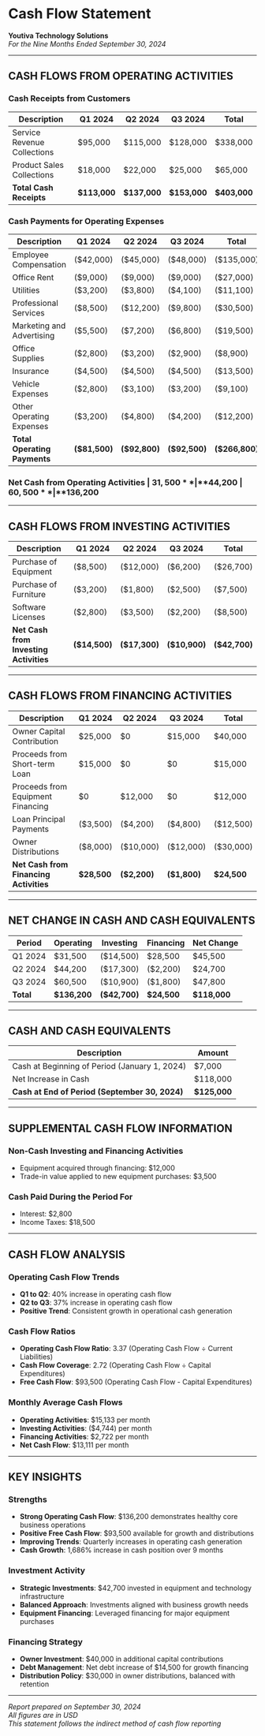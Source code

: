 # Cash Flow Statement
**Youtiva Technology Solutions**  
*For the Nine Months Ended September 30, 2024*

---

## CASH FLOWS FROM OPERATING ACTIVITIES

### Cash Receipts from Customers
| Description | Q1 2024 | Q2 2024 | Q3 2024 | Total |
|-------------|---------|---------|---------|-------|
| Service Revenue Collections | $95,000 | $115,000 | $128,000 | $338,000 |
| Product Sales Collections | $18,000 | $22,000 | $25,000 | $65,000 |
| **Total Cash Receipts** | **$113,000** | **$137,000** | **$153,000** | **$403,000** |

### Cash Payments for Operating Expenses
| Description | Q1 2024 | Q2 2024 | Q3 2024 | Total |
|-------------|---------|---------|---------|-------|
| Employee Compensation | ($42,000) | ($45,000) | ($48,000) | ($135,000) |
| Office Rent | ($9,000) | ($9,000) | ($9,000) | ($27,000) |
| Utilities | ($3,200) | ($3,800) | ($4,100) | ($11,100) |
| Professional Services | ($8,500) | ($12,200) | ($9,800) | ($30,500) |
| Marketing and Advertising | ($5,500) | ($7,200) | ($6,800) | ($19,500) |
| Office Supplies | ($2,800) | ($3,200) | ($2,900) | ($8,900) |
| Insurance | ($4,500) | ($4,500) | ($4,500) | ($13,500) |
| Vehicle Expenses | ($2,800) | ($3,100) | ($3,200) | ($9,100) |
| Other Operating Expenses | ($3,200) | ($4,800) | ($4,200) | ($12,200) |
| **Total Operating Payments** | **($81,500)** | **($92,800)** | **($92,500)** | **($266,800)** |

### **Net Cash from Operating Activities** | **$31,500** | **$44,200** | **$60,500** | **$136,200**

---

## CASH FLOWS FROM INVESTING ACTIVITIES

| Description | Q1 2024 | Q2 2024 | Q3 2024 | Total |
|-------------|---------|---------|---------|-------|
| Purchase of Equipment | ($8,500) | ($12,000) | ($6,200) | ($26,700) |
| Purchase of Furniture | ($3,200) | ($1,800) | ($2,500) | ($7,500) |
| Software Licenses | ($2,800) | ($3,500) | ($2,200) | ($8,500) |
| **Net Cash from Investing Activities** | **($14,500)** | **($17,300)** | **($10,900)** | **($42,700)** |

---

## CASH FLOWS FROM FINANCING ACTIVITIES

| Description | Q1 2024 | Q2 2024 | Q3 2024 | Total |
|-------------|---------|---------|---------|-------|
| Owner Capital Contribution | $25,000 | $0 | $15,000 | $40,000 |
| Proceeds from Short-term Loan | $15,000 | $0 | $0 | $15,000 |
| Proceeds from Equipment Financing | $0 | $12,000 | $0 | $12,000 |
| Loan Principal Payments | ($3,500) | ($4,200) | ($4,800) | ($12,500) |
| Owner Distributions | ($8,000) | ($10,000) | ($12,000) | ($30,000) |
| **Net Cash from Financing Activities** | **$28,500** | **($2,200)** | **($1,800)** | **$24,500** |

---

## NET CHANGE IN CASH AND CASH EQUIVALENTS

| Period | Operating | Investing | Financing | Net Change |
|--------|-----------|-----------|-----------|------------|
| Q1 2024 | $31,500 | ($14,500) | $28,500 | $45,500 |
| Q2 2024 | $44,200 | ($17,300) | ($2,200) | $24,700 |
| Q3 2024 | $60,500 | ($10,900) | ($1,800) | $47,800 |
| **Total** | **$136,200** | **($42,700)** | **$24,500** | **$118,000** |

---

## CASH AND CASH EQUIVALENTS

| Description | Amount |
|-------------|--------|
| Cash at Beginning of Period (January 1, 2024) | $7,000 |
| Net Increase in Cash | $118,000 |
| **Cash at End of Period (September 30, 2024)** | **$125,000** |

---

## SUPPLEMENTAL CASH FLOW INFORMATION

### Non-Cash Investing and Financing Activities
- Equipment acquired through financing: $12,000
- Trade-in value applied to new equipment purchases: $3,500

### Cash Paid During the Period For
- Interest: $2,800
- Income Taxes: $18,500

---

## CASH FLOW ANALYSIS

### Operating Cash Flow Trends
- **Q1 to Q2**: 40% increase in operating cash flow
- **Q2 to Q3**: 37% increase in operating cash flow
- **Positive Trend**: Consistent growth in operational cash generation

### Cash Flow Ratios
- **Operating Cash Flow Ratio**: 3.37 (Operating Cash Flow ÷ Current Liabilities)
- **Cash Flow Coverage**: 2.72 (Operating Cash Flow ÷ Capital Expenditures)
- **Free Cash Flow**: $93,500 (Operating Cash Flow - Capital Expenditures)

### Monthly Average Cash Flows
- **Operating Activities**: $15,133 per month
- **Investing Activities**: ($4,744) per month
- **Financing Activities**: $2,722 per month
- **Net Cash Flow**: $13,111 per month

---

## KEY INSIGHTS

### Strengths
- **Strong Operating Cash Flow**: $136,200 demonstrates healthy core business operations
- **Positive Free Cash Flow**: $93,500 available for growth and distributions
- **Improving Trends**: Quarterly increases in operating cash generation
- **Cash Growth**: 1,686% increase in cash position over 9 months

### Investment Activity
- **Strategic Investments**: $42,700 invested in equipment and technology infrastructure
- **Balanced Approach**: Investments aligned with business growth needs
- **Equipment Financing**: Leveraged financing for major equipment purchases

### Financing Strategy
- **Owner Investment**: $40,000 in additional capital contributions
- **Debt Management**: Net debt increase of $14,500 for growth financing
- **Distribution Policy**: $30,000 in owner distributions, balanced with retention

---

*Report prepared on September 30, 2024*  
*All figures are in USD*  
*This statement follows the indirect method of cash flow reporting*
